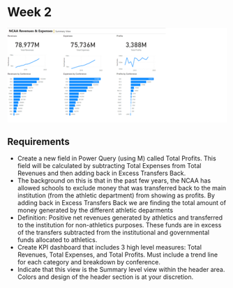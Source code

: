 # Week 2

![logo](./Week2.png)

## Requirements

- Create a new field in Power Query (using M) called Total Profits. This field will be calculated by subtracting Total Expenses from Total Revenues and then adding back in Excess Transfers Back.
- The background on this is that in the past few years, the NCAA has allowed schools to exclude money that was transferred back to the main institution (from the athletic department) from showing as profits. By adding back in Excess Transfers Back we are finding the total amount of money generated by the different athletic deparments
- Definition: Positive net revenues generated by athletics and transferred to the institution for non-athletics purposes. These funds are in excess of the transfers subtracted from the institutional and governmental funds allocated to athletics. 
- Create KPI dashboard that includes 3 high level measures: Total Revenues, Total Expenses, and Total Profits. 
Must include a trend line for each category and breakdown by conference.
- Indicate that this view is the Summary level view within the header area. 
Colors and design of the header section is at your discretion.


